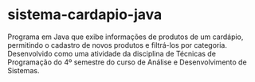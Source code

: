 # sistema-cardapio-java
Programa em Java que exibe informações de produtos de um cardápio, permitindo o cadastro de novos produtos e filtrá-los por categoria. Desenvolvido como uma atividade da disciplina de Técnicas de Programação do 4º semestre do curso de Análise e Desenvolvimento de Sistemas.
